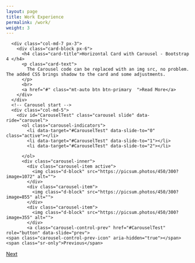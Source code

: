 ```yaml
---
layout: page
title: Work Experience
permalink: /work/
weight: 3
---
```


<!-- <div class="container py-3">
  <div class="title h1 text-center">Horizontal cards - Bootstrap 4</div> -->
  <!-- Card Start -->
  <div class="card">
    <div class="row ">

      <div class="col-md-7 px-3">
        <div class="card-block px-6">
          <h4 class="card-title">Horizontal Card with Carousel - Bootstrap 4 </h4>
          <p class="card-text">
            The Carousel code can be replaced with an img src, no problem. The added CSS brings shadow to the card and some adjustments.
          </p>
          <br>
          <a href="#" class="mt-auto btn btn-primary  ">Read More</a>
        </div>
      </div>
      <!-- Carousel start -->
      <div class="col-md-5">
        <div id="CarouselTest" class="carousel slide" data-ride="carousel">
          <ol class="carousel-indicators">
            <li data-target="#CarouselTest" data-slide-to="0" class="active"></li>
            <li data-target="#CarouselTest" data-slide-to="1"></li>
            <li data-target="#CarouselTest" data-slide-to="2"></li>

          </ol>
          <div class="carousel-inner">
            <div class="carousel-item active">
              <img class="d-block" src="https://picsum.photos/450/300?image=1072" alt="">
            </div>
            <div class="carousel-item">
              <img class="d-block" src="https://picsum.photos/450/300?image=855" alt="">
            </div>
            <div class="carousel-item">
              <img class="d-block" src="https://picsum.photos/450/300?image=355" alt="">
            </div>
            <a class="carousel-control-prev" href="#CarouselTest" role="button" data-slide="prev">
    <span class="carousel-control-prev-icon" aria-hidden="true"></span>
    <span class="sr-only">Previous</span>
  </a>
            <a class="carousel-control-next" href="#CarouselTest" role="button" data-slide="next">
    <span class="carousel-control-next-icon" aria-hidden="true"></span>
    <span class="sr-only">Next</span>
  </a>
          </div>
        </div>
      </div>
      <!-- End of carousel -->
    </div>
  </div>
  <!-- End of card -->
<!-- </div> -->



<!-- <div class="row">
{% include work/timeline.html %}
</div> -->